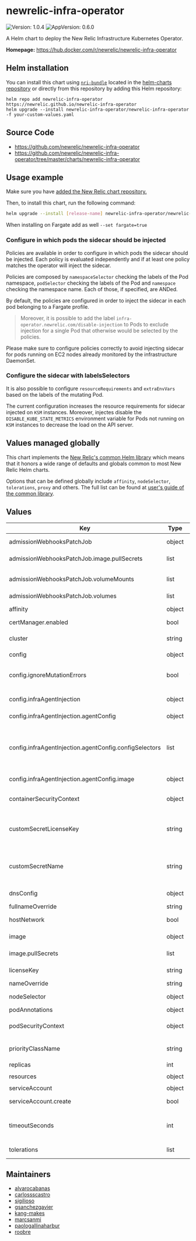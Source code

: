 # newrelic-infra-operator

![Version: 1.0.4](https://img.shields.io/badge/Version-1.0.4-informational?style=flat-square) ![AppVersion: 0.6.0](https://img.shields.io/badge/AppVersion-0.6.0-informational?style=flat-square)

A Helm chart to deploy the New Relic Infrastructure Kubernetes Operator.

**Homepage:** <https://hub.docker.com/r/newrelic/newrelic-infra-operator>

## Helm installation

You can install this chart using [`nri-bundle`](https://github.com/newrelic/helm-charts/tree/master/charts/nri-bundle) located in the
[helm-charts repository](https://github.com/newrelic/helm-charts) or directly from this repository by adding this Helm repository:

```shell
helm repo add newrelic-infra-operator https://newrelic.github.io/newrelic-infra-operator
helm upgrade --install newrelic-infra-operator/newrelic-infra-operator -f your-custom-values.yaml
```

## Source Code

* <https://github.com/newrelic/newrelic-infra-operator>
* <https://github.com/newrelic/newrelic-infra-operator/tree/master/charts/newrelic-infra-operator>

## Usage example

Make sure you have [added the New Relic chart repository.](../../README.md#install)

Then, to install this chart, run the following command:

```sh
helm upgrade --install [release-name] newrelic-infra-operator/newrelic-infra-operator --set cluster=my_cluster_name --set licenseKey [your-license-key]
```

When installing on Fargate add as well `--set fargate=true`

### Configure in which pods the sidecar should be injected

Policies are available in order to configure in which pods the sidecar should be injected.
Each policy is evaluated independently and if at least one policy matches the operator will inject the sidecar.

Policies are composed by `namespaceSelector` checking the labels of the Pod namespace, `podSelector` checking
the labels of the Pod and `namespace` checking the namespace name. Each of those, if specified, are ANDed.

By default, the policies are configured in order to inject the sidecar in each pod belonging to a Fargate profile.

> Moreover, it is possible to add the label `infra-operator.newrelic.com/disable-injection` to Pods to exclude injection
for a single Pod that otherwise would be selected by the policies.

Please make sure to configure policies correctly to avoid injecting sidecar for pods running on EC2 nodes
already monitored by the infrastructure DaemonSet.

### Configure the sidecar with labelsSelectors

It is also possible to configure `resourceRequirements` and `extraEnvVars` based on the labels of the mutating Pod.

The current configuration increases the resource requirements for sidecar injected on `KSM` instances. Moreover,
injectes disable the `DISABLE_KUBE_STATE_METRICS` environment variable for Pods not running on `KSM` instances
to decrease the load on the API server.

## Values managed globally

This chart implements the [New Relic's common Helm library](https://github.com/newrelic/helm-charts/tree/master/library/common-library) which
means that it honors a wide range of defaults and globals common to most New Relic Helm charts.

Options that can be defined globally include `affinity`, `nodeSelector`, `tolerations`, `proxy` and others. The full list can be found at
[user's guide of the common library](https://github.com/newrelic/helm-charts/blob/master/library/common-library/README.md).

## Values

| Key | Type | Default | Description |
|-----|------|---------|-------------|
| admissionWebhooksPatchJob | object | See `values.yaml` | Image used to create certificates and inject them to the admission webhook |
| admissionWebhooksPatchJob.image.pullSecrets | list | `[]` | The secrets that are needed to pull images from a custom registry. |
| admissionWebhooksPatchJob.volumeMounts | list | `[]` | Volume mounts to add to the job, you might want to mount tmp if Pod Security Policies. Enforce a read-only root. |
| admissionWebhooksPatchJob.volumes | list | `[]` | Volumes to add to the job container. |
| affinity | object | `{}` | Sets pod/node affinities. Can be configured also with `global.affinity` |
| certManager.enabled | bool | `false` | Use cert manager for webhook certs |
| cluster | string | `""` | Name of the Kubernetes cluster monitored. Mandatory. Can be configured also with `global.cluster` |
| config | object | See `values.yaml` | Operator configuration |
| config.ignoreMutationErrors | bool | `true` | IgnoreMutationErrors instruments the operator to ignore injection error instead of failing. If set to false errors of the injection could block the creation of pods. |
| config.infraAgentInjection | object | See `values.yaml` | configuration of the sidecar injection webhook |
| config.infraAgentInjection.agentConfig | object | See `values.yaml` | agentConfig contains the configuration for the container agent injected |
| config.infraAgentInjection.agentConfig.configSelectors | list | See `values.yaml` | configSelectors is the way to configure resource requirements and extra envVars of the injected sidecar container. When mutating it will be applied the first configuration having the labelSelector matching with the mutating pod. |
| config.infraAgentInjection.agentConfig.image | object | See `values.yaml` | Image of the infrastructure agent to be injected. |
| containerSecurityContext | object | `{}` | Sets security context (at container level). Can be configured also with `global.containerSecurityContext` |
| customSecretLicenseKey | string | `""` | In case you don't want to have the license key in you values, this allows you to point to which secret key is the license key located. Can be configured also with `global.customSecretLicenseKey` |
| customSecretName | string | `""` | In case you don't want to have the license key in you values, this allows you to point to a user created secret to get the key from there. Can be configured also with `global.customSecretName` |
| dnsConfig | object | `{}` | Sets pod's dnsConfig. Can be configured also with `global.dnsConfig` |
| fullnameOverride | string | `""` | Override the full name of the release |
| hostNetwork | bool | `false` | Sets pod's hostNetwork. Can be configured also with `global.hostNetwork` |
| image | object | See `values.yaml` | Image for the New Relic Infrastructure Operator |
| image.pullSecrets | list | `[]` | The secrets that are needed to pull images from a custom registry. |
| licenseKey | string | `""` | This set this license key to use. Can be configured also with `global.licenseKey` |
| nameOverride | string | `""` | Override the name of the chart |
| nodeSelector | object | `{}` | Sets pod's node selector. Can be configured also with `global.nodeSelector` |
| podAnnotations | object | `{}` | Annotations to add to the pod. |
| podSecurityContext | object | `{"fsGroup":1001,"runAsGroup":1001,"runAsUser":1001}` | Sets security context (at pod level). Can be configured also with `global.podSecurityContext` |
| priorityClassName | string | `""` | Sets pod's priorityClassName. Can be configured also with `global.priorityClassName` |
| replicas | int | `1` |  |
| resources | object | `{"limits":{"memory":"80M"},"requests":{"cpu":"100m","memory":"30M"}}` | Resources available for this pod |
| serviceAccount | object | See `values.yaml` | Settings controlling ServiceAccount creation |
| serviceAccount.create | bool | `true` | Specifies whether a ServiceAccount should be created |
| timeoutSeconds | int | `28` | Webhook timeout Ref: https://kubernetes.io/docs/reference/access-authn-authz/extensible-admission-controllers/#timeouts |
| tolerations | list | `[]` | Sets pod's tolerations to node taints. Can be configured also with `global.tolerations` |

## Maintainers

* [alvarocabanas](https://github.com/alvarocabanas)
* [carlossscastro](https://github.com/carlossscastro)
* [sigilioso](https://github.com/sigilioso)
* [gsanchezgavier](https://github.com/gsanchezgavier)
* [kang-makes](https://github.com/kang-makes)
* [marcsanmi](https://github.com/marcsanmi)
* [paologallinaharbur](https://github.com/paologallinaharbur)
* [roobre](https://github.com/roobre)
